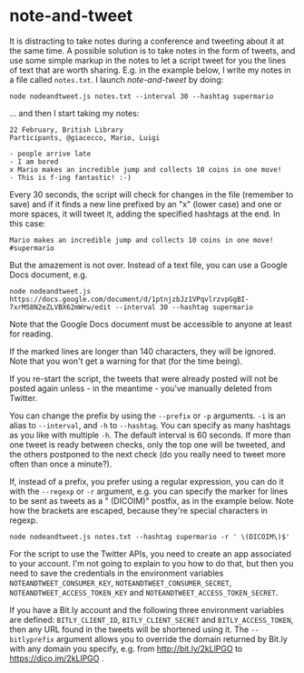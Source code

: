 note-and-tweet
==============

It is distracting to take notes during a conference and tweeting about it at the same time. A possible solution is to take notes in the form of tweets, and use some simple markup in the notes to let a script tweet for you the lines of text that are worth sharing. E.g. in the example below, I write my notes in a file called ```notes.txt```. I launch *note-and-tweet* by doing:

```
node nodeandtweet.js notes.txt --interval 30 --hashtag supermario
```

... and then I start taking my notes:

```
22 February, British Library
Participants, @giacecco, Mario, Luigi

- people arrive late
- I am bored
x Mario makes an incredible jump and collects 10 coins in one move!
- This is f-ing fantastic! :-)
```

Every 30 seconds, the script will check for changes in the file (remember to save) and if it finds a new line prefixed by an "x" (lower case) and one or more spaces, it will tweet it, adding the specified hashtags at the end. In this case:

```
Mario makes an incredible jump and collects 10 coins in one move! #supermario
```

But the amazement is not over. Instead of a text file, you can use a Google Docs document, e.g.

```
node nodeandtweet.js https://docs.google.com/document/d/1ptnjzbJz1VPqvlrzvpGgBI-7xrM58N2eZLVBX62mWrw/edit --interval 30 --hashtag supermario
```

Note that the Google Docs document must be accessible to anyone at least for reading.

If the marked lines are longer than 140 characters, they will be ignored. Note that you won't get a warning for that (for the time being).

If you re-start the script, the tweets that were already posted will not be posted again unless - in the meantime - you've manually deleted from Twitter.

You can change the prefix by using the ```--prefix``` or ```-p``` arguments. ```-i``` is an alias to ```--interval```, and ```-h``` to ```--hashtag```. You can specify as many hashtags as you like with multiple ```-h```. The default interval is 60 seconds. If more than one tweet is ready between checks, only the top one will be tweeted, and the others postponed to the next check (do you really need to tweet more often than once a minute?).

If, instead of a prefix, you prefer using a regular expression, you can do it with the ```--regexp``` or ```-r``` argument, e.g. you can specify the marker for lines to be sent as tweets as a " (DICOIM)" postfix, as in the example below. Note how the brackets are escaped, because they're special characters in regexp.

```
node nodeandtweet.js notes.txt --hashtag supermario -r ' \(DICOIM\)$'
```

For the script to use the Twitter APIs, you need to create an app associated to your account. I'm not going to explain to you how to do that, but then you need to save the credentials in the environment variables ```NOTEANDTWEET_CONSUMER_KEY```, ```NOTEANDTWEET_CONSUMER_SECRET```, ```NOTEANDTWEET_ACCESS_TOKEN_KEY``` and ```NOTEANDTWEET_ACCESS_TOKEN_SECRET```.

If you have a Bit.ly account and the following three environment variables are defined: ```BITLY_CLIENT_ID```, ```BITLY_CLIENT_SECRET``` and ```BITLY_ACCESS_TOKEN```, then any URL found in the tweets will be shortened using it. The ```--bitlyprefix``` argument allows you to override the domain returned by Bit.ly with any domain you specify, e.g. from http://bit.ly/2kLlPGO to https://dico.im/2kLlPGO .
